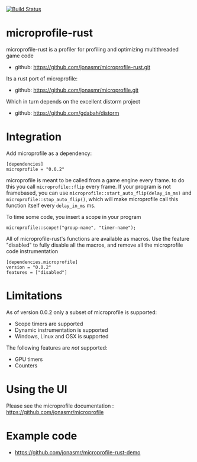 [![Build Status](https://travis-ci.org/jonasmr/microprofile-rust.svg?branch=master)](https://travis-ci.org/jonasmr/microprofile-rust)

# microprofile-rust

microprofile-rust is a profiler for profiling and optimizing multithreaded game code

* github: https://github.com/jonasmr/microprofile-rust.git

Its a rust port of microprofile:

* github: https://github.com/jonasmr/microprofile.git

Which in turn depends on the excellent distorm project

* github: https://github.com/gdabah/distorm


# Integration
Add microprofile as a dependency:
```
[dependencies]
microprofile = "0.0.2"
```

microprofile is meant to be called from a game engine every frame.
to do this you call `microprofile::flip` every frame.
If your program is not framebased, you can use `microprofile::start_auto_flip(delay_in_ms)` and `microprofile::stop_auto_flip()`, which will make microprofile call this function itself every `delay_in_ms` ms.

To time some code, you insert a scope in your program
```
microprofile::scope!("group-name", "timer-name");
```

All of microprofile-rust's functions are available as macros. Use the feature "disabled" to fully disable all the macros, and remove all the microprofile code instrumentation

```
[dependencies.microprofile]
version = "0.0.2"
features = ["disabled"]
```

# Limitations
As of version 0.0.2 only a subset of microprofile is supported:
* Scope timers are supported
* Dynamic instrumentation is supported
* Windows, Linux and OSX is supported

The following features are _not_ supported:
* GPU timers
* Counters

# Using the UI
Please see the microprofile documentation : https://github.com/jonasmr/microprofile

# Example code
* https://github.com/jonasmr/microprofile-rust-demo

